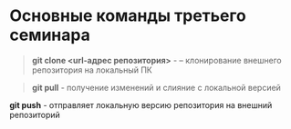 # Основные команды третьего семинара

> **git clone <url-адрес репозитория>** - – клонирование внешнего репозитория на локальный ПК

> **git pull** - получение изменений и слияние с локальной версией

**git push** - отправляет локальную версию репозитория на внешний репозиторий
